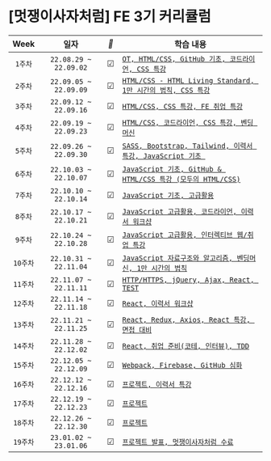#  [멋쟁이사자처럼] FE 3기 커리큘럼 


|     Week     	|         일자         | *🐢* 	|                                                                               학습 내용                                                                               
|:------------:	|:-------------------------:	|:---:	|---------------------------------------------------------------------------------------------------------------------------------------------------------------------	|
| ```1주차```  	| ```22.08.29 ~ 22.09.02``` 	| ☑︎   	| [```OT, HTML/CSS, GitHub 기초, 코드라이언, CSS 특강```](https://github.com/chaeryun0/FrontendSchool_3/tree/main/1%EC%A3%BC%EC%B0%A8)                                  	|   	|
| ```2주차```  	| ```22.09.05 ~ 22.09.09``` 	| ☑︎   	| [```HTML/CSS - HTML Living Standard, 1만 시간의 법칙, CSS 특강```](https://github.com/chaeryun0/FrontendSchool_3/tree/main/2%EC%A3%BC%EC%B0%A8)   	|   	|
| ```3주차```  	| ```22.09.12 ~ 22.09.16``` 	| ☑︎   	| [```HTML/CSS, CSS 특강, FE 취업 특강```](https://github.com/chaeryun0/FrontendSchool_3/tree/main/3%EC%A3%BC%EC%B0%A8)                                                 	|   	|
| ```4주차```  	| ```22.09.19 ~ 22.09.23``` 	| ☑︎   	| [```HTML/CSS, 코드라이언, CSS 특강, 벤딩 머신```](https://github.com/chaeryun0/FrontendSchool_3/tree/main/4%EC%A3%BC%EC%B0%A8)                                        	|   	|
| ```5주차```  	| ```22.09.26 ~ 22.09.30``` 	| ☑︎   	| [```SASS, Bootstrap, Tailwind, 이력서 특강, JavaScript 기초 ```](https://github.com/chaeryun0/FrontendSchool_3/tree/main/5%EC%A3%BC%EC%B0%A8) 	|   	|
| ```6주차```  	| ```22.10.03 ~ 22.10.07``` 	| ☑︎   	| [```JavaScript 기초, GitHub & HTML/CSS 특강 (모두의 HTML/CSS)```](https://github.com/chaeryun0/FrontendSchool_3/tree/main/6%EC%A3%BC%EC%B0%A8)                                                                                                                                                                       	|   	|
| ```7주차```  	| ```22.10.10 ~ 22.10.14``` 	| ☑︎   	| [```JavaScript 기초, 고급활용```](https://github.com/chaeryun0/FrontendSchool_3/tree/main/7%EC%A3%BC%EC%B0%A8)                                                                                                                                                                      	|   	|
| ```8주차```  	| ```22.10.17 ~ 22.10.21``` 	| ☑︎   	| [```JavaScript 고급활용, 코드라이언, 이력서 워크샵```](https://github.com/chaeryun0/FrontendSchool_3/tree/main/8%EC%A3%BC%EC%B0%A8)                                                                                                                                                                      	|   	|
| ```9주차```  	| ```22.10.24 ~ 22.10.28``` 	| ☑︎   	| [```JavaScript 고급활용, 인터렉티브 웹/취업 특강```](https://github.com/chaeryun0/FrontendSchool_3/tree/main/9%EC%A3%BC%EC%B0%A8)                                                                                                                                                                      	|   	|
| ```10주차``` 	| ```22.10.31 ~ 22.11.04``` 	| ☑︎   	| [```JavaScript 자료구조와 알고리즘, 벤딩머신, 1만 시간의 법칙```](https://github.com/chaeryun0/FrontendSchool_3/tree/main/10%EC%A3%BC%EC%B0%A8)                                                                                                                                                                      	|   	|
| ```11주차``` 	| ```22.11.07 ~ 22.11.11``` 	| ☑︎   	| [```HTTP/HTTPS, jQuery, Ajax, React, TEST```](https://github.com/chaeryun0/FrontendSchool_3/tree/main/11%EC%A3%BC%EC%B0%A8)                                                                                                                                                                      	|   	|
| ```12주차``` 	| ```22.11.14 ~ 22.11.18``` 	| ☑︎   	| [```React, 이력서 워크샵```](https://github.com/chaeryun0/FrontendSchool_3/tree/main/12%EC%A3%BC%EC%B0%A8)                                                                                                                                                                      	|   	|
| ```13주차``` 	| ```22.11.21 ~ 22.11.25``` 	| ☑︎   	| [```React, Redux, Axios, React 특강, 면접 대비```](https://github.com/chaeryun0/FrontendSchool_3/tree/main/13%EC%A3%BC%EC%B0%A8)                                                                                                                                                                      	|   	|
| ```14주차``` 	| ```22.11.28 ~ 22.12.02``` 	| ☑︎   	| [```React, 취업 준비(코테, 인터뷰), TDD```](https://github.com/chaeryun0/FrontendSchool_3/tree/main/14%EC%A3%BC%EC%B0%A8)                                                                                                                                                                      	|   	|
| ```15주차``` 	| ```22.12.05 ~ 22.12.09``` 	| ☑︎   	| [```Webpack, Firebase, GitHub 심화```](https://github.com/chaeryun0/FrontendSchool_3/tree/main/15%EC%A3%BC%EC%B0%A8)                                                                                                                                                                      	|   	|
| ```16주차``` 	| ```22.12.12 ~ 22.12.16``` 	| ☑︎   	| [```프로젝트, 이력서 특강```](https://github.com/likelion-devone/snappy)                                                                                                                                                                      	|   	|
| ```17주차``` 	| ```22.12.19 ~ 22.12.23``` 	| ☑︎   	|  [```프로젝트```](https://github.com/likelion-devone/snappy)                                                                                                                                                                     	|   	|
| ```18주차``` 	| ```22.12.26 ~ 22.12.30``` 	| ☑︎   	|  [```프로젝트```](https://github.com/likelion-devone/snappy)                                                                                                                                                                     	|   	|
| ```19주차``` 	| ```23.01.02 ~ 23.01.06``` 	| ☑︎   	|  [```프로젝트 발표, 멋쟁이사자처럼 수료```](https://github.com/likelion-devone/snappy)                                                                                                                                                                     	|   	|




